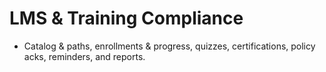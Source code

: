 # LMS & Training Compliance
- Catalog & paths, enrollments & progress, quizzes, certifications, policy acks, reminders, and reports.
